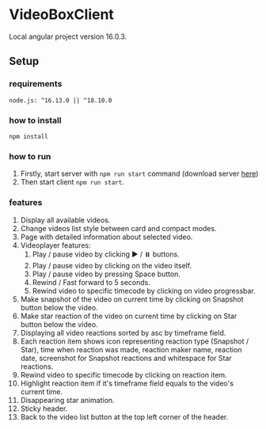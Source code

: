 # VideoBoxClient

Local angular project version 16.0.3.

## Setup

### requirements
`node.js: ^16.13.0 || ^18.10.0`

### how to install
`npm install`

### how to run
1. Firstly, start server with `npm run start` command (download server [here](https://github.com/splyza/video-box-server/tree/main))
2. Then start client `npm run start`.

### features

1. Display all available videos.
2. Change videos list style between card and compact modes.
3. Page with detailed information about selected video.
4. Videoplayer features:
   1. Play / pause video by clicking ▶️ / ⏸️ buttons.
   2. Play / pause video by clicking on the video itself.
   3. Play / pause video by pressing Space button.
   4. Rewind / Fast forward to 5 seconds.
   5. Rewind video to specific timecode by clicking on video progressbar.
5. Make snapshot of the video on current time by clicking on Snapshot button below the video.
6. Make star reaction of the video on current time by clicking on Star button below the video.
7. Displaying all video reactions sorted by asc by timeframe field.
8. Each reaction item shows icon representing reaction type (Snapshot / Star), time when reaction was made, reaction maker name, reaction date, screenshot for Snapshot reactions and whitespace for Star reactions.
9. Rewind video to specific timecode by clicking on reaction item.
10. Highlight reaction item if it's timeframe field equals to the video's current time.
11. Disappearing star animation.
12. Sticky header.
13. Back to the video list button at the top left corner of the header.

